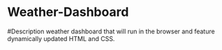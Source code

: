 # Weather-Dashboard

#Description
weather dashboard that will run in the browser and feature dynamically updated HTML and CSS.